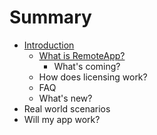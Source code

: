 # Summary

* [Introduction](README.md)
   * [What is RemoteApp?](overview/remoteapp-whatis.md)
       * What's coming?
   * How does licensing work?
   * FAQ
   * What's new?
* Real world scenarios
* Will my app work?

